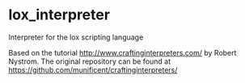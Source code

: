 # lox_interpreter
Interpreter for the lox scripting language

Based on the tutorial http://www.craftinginterpreters.com/ by Robert Nystrom.
The original repository can be found at https://github.com/munificent/craftinginterpreters/
